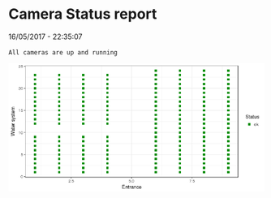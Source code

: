 Camera Status report
================
16/05/2017 - 22:35:07

    All cameras are up and running

![](camreport_files/figure-markdown_github/unnamed-chunk-2-1.png)
